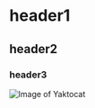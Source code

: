 # header1
## header2
### header3
![Image of Yaktocat](https://octodex.github.com/images/yaktocat.png)
